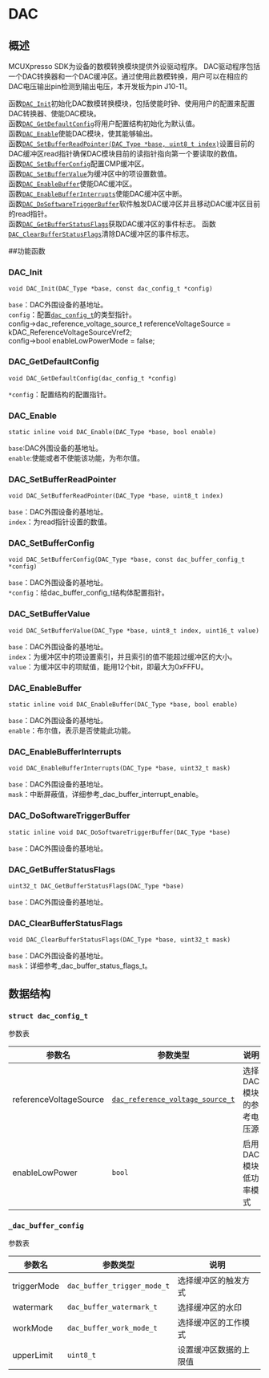 # DAC
## 概述
MCUXpresso SDK为设备的数模转换模块提供外设驱动程序。
DAC驱动程序包括一个DAC转换器和一个DAC缓冲区。通过使用此数模转换，用户可以在相应的DAC电压输出pin检测到输出电压，本开发板为pin J10-11。

函数[`DAC_Init`](#func1)初始化DAC数模转换模块，包括使能时钟、使用用户的配置来配置DAC转换器、使能DAC模块。   
函数[`DAC_GetDefaultConfig`](#func2)将用户配置结构初始化为默认值。  
函数[`DAC_Enable`](#func3)使能DAC模块，使其能够输出。  
函数[`DAC_SetBufferReadPointer(DAC_Type *base, uint8_t index)`](#func4)设置目前的DAC缓冲区read指针确保DAC模块目前的读指针指向第一个要读取的数值。    
函数[`DAC_SetBufferConfig`](#func5)配置CMP缓冲区。    
函数[`DAC_SetBufferValue`](#func6)为缓冲区中的项设置数值。  
函数[`DAC_EnableBuffer`](#func7)使能DAC缓冲区。  
函数[`DAC_EnableBufferInterrupts`](#func8)使能DAC缓冲区中断。  
函数[`DAC_DoSoftwareTriggerBuffer`](#func9)软件触发DAC缓冲区并且移动DAC缓冲区目前的read指针。  
函数[`DAC_GetBufferStatusFlags`](#func10)获取DAC缓冲区的事件标志。
函数[`DAC_ClearBufferStatusFlags`](#func11)清除DAC缓冲区的事件标志。


##功能函数
### <span id="func1">DAC_Init</span>

    void DAC_Init(DAC_Type *base, const dac_config_t *config)
`base`：DAC外围设备的基地址。  
`config`：配置[`dac_config_t`](#struct1)的类型指针。  
    config->dac_reference_voltage_source_t referenceVoltageSource = kDAC_ReferenceVoltageSourceVref2;   
    config->bool enableLowPowerMode = false;  

### <span id="func2">DAC_GetDefaultConfig</span>

    void DAC_GetDefaultConfig(dac_config_t *config)
`*config`：配置结构的配置指针。  

### <span id="func3">DAC_Enable</span>

    static inline void DAC_Enable(DAC_Type *base, bool enable)
`base`:DAC外围设备的基地址。  
`enable`:使能或者不使能该功能，为布尔值。  

### <span id="func4">DAC_SetBufferReadPointer</span>

    void DAC_SetBufferReadPointer(DAC_Type *base, uint8_t index)  
`base`：DAC外围设备的基地址。  
`index`：为read指针设置的数值。 


### <span id="func5">DAC_SetBufferConfig</span>

    void DAC_SetBufferConfig(DAC_Type *base, const dac_buffer_config_t *config)
`base`：DAC外围设备的基地址。  
`*config`：给dac_buffer_config_t结构体配置指针。


### <span id="func6">DAC_SetBufferValue</span>

    void DAC_SetBufferValue(DAC_Type *base, uint8_t index, uint16_t value)
`base`：DAC外围设备的基地址。  
`index`：为缓冲区中的项设置索引，并且索引的值不能超过缓冲区的大小。
`value`：为缓冲区中的项赋值，能用12个bit，即最大为0xFFFU。


### <span id="func7">DAC_EnableBuffer</span>

    static inline void DAC_EnableBuffer(DAC_Type *base, bool enable)
`base`：DAC外围设备的基地址。  
`enable`：布尔值，表示是否使能此功能。


### <span id="func8">DAC_EnableBufferInterrupts</span>

    void DAC_EnableBufferInterrupts(DAC_Type *base, uint32_t mask)
`base`：DAC外围设备的基地址。  
`mask`：中断屏蔽值，详细参考_dac_buffer_interrupt_enable。



### <span id="func9">DAC_DoSoftwareTriggerBuffer</span>

    static inline void DAC_DoSoftwareTriggerBuffer(DAC_Type *base)
`base`：DAC外围设备的基地址。  


### <span id="func10">DAC_GetBufferStatusFlags</span>

    uint32_t DAC_GetBufferStatusFlags(DAC_Type *base)
`base`：DAC外围设备的基地址。  


### <span id="func11">DAC_ClearBufferStatusFlags</span>

    void DAC_ClearBufferStatusFlags(DAC_Type *base, uint32_t mask)
`base`：DAC外围设备的基地址。  
`mask`：详细参考_dac_buffer_status_flags_t。  


## 数据结构
### <span id="struct1">`struct dac_config_t`</span>

参数表

参数名|参数类型|说明
-|-|-
referenceVoltageSource|[`dac_reference_voltage_source_t`](#enum1)|选择DAC模块的参考电压源
enableLowPower|`bool`|启用DAC模块低功率模式

### <span id="struct2">`_dac_buffer_config`</span>

参数表

参数名|参数类型|说明
-|-|-
triggerMode|`dac_buffer_trigger_mode_t`|选择缓冲区的触发方式
watermark|`dac_buffer_watermark_t`|选择缓冲区的水印
workMode|`dac_buffer_work_mode_t`|选择缓冲区的工作模式
upperLimit|`uint8_t`|设置缓冲区数据的上限值



